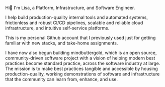 Hi👋 I'm Lisa, a Platform, Infrastructure, and Software Engineer.

I help build production-quality internal tools and automated systems, frictionless and robust CI/CD pipelines, scalable and reliable cloud infrastructure, and intuitive self-service platforms. 

This is my personal Github account that I previously used just for getting familiar with new stacks, and take-home assignments.

I have now also begun building mindbuttergold, which is an open source, community-driven software project with a vision of helping modern best practices become standard practice, across the software industry at large. The mission is to make best practices tangible and accessible by housing production-quality, working demonstrations of software and infrastructure that the community can learn from, enhance, and use.
